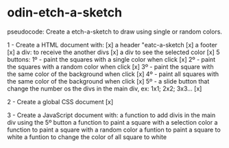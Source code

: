 # odin-etch-a-sketch

pseudocode: Create a etch-a-sketch to draw using single or random colors.

1 - Create a HTML document with: [x]
    a header "eatc-a-sketch [x]
    a footer [x]
    a div: to receive the another divs [x]
    a div to see the selected color [x]
    5 buttons:
        1º - paint the squares with a single color when click [x]
        2º - paint the squares with a random color when click [x]
        3º - paint the square with the same color of the background when click [x]
        4º - paint all squares with the same color of the background when click
        [x]
        5º - a slide button that change the number os the divs in the main div, ex: 1x1; 2x2; 3x3... [x]

2 - Create a global CSS document [x]

3 - Create a JavaScript document with:
    a function to add divis in the main div using the 5º button
    a function to paint a square with a selection color
    a function to paint a square with a random color
    a funtion to paint a square to white
    a funtion to change the color of all square to white
